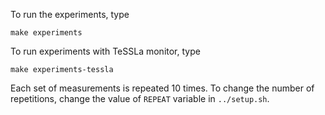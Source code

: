 To run the experiments, type

```
make experiments
```

To run experiments with TeSSLa monitor, type
```
make experiments-tessla
```

Each set of measurements is repeated 10 times. To change the number of
repetitions, change the value of `REPEAT` variable in `../setup.sh`.

